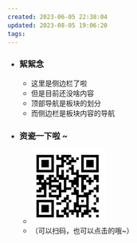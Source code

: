 ```yaml
---
created: 2023-06-05 22:38:04
updated: 2023-08-05 19:06:20
tags: 
---
```


- ### 絮絮念
  - 这里是侧边栏了啦
  - 但是目前还没啥内容
  - 顶部导航是板块的划分
  - 而侧边栏是板块内容的导航
- ### 资瓷一下啦 ~
  - <a href="https://afdian.net/a/daomishu" target="_blank" data-umami-event="afdian-img"><img src="Resource/images/afdian.png"></a>
  - （可以扫码，也可以点击的哦~）